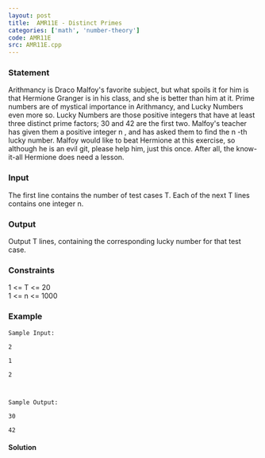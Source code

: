 ```yaml
---
layout: post
title:  AMR11E - Distinct Primes
categories: ['math', 'number-theory']
code: AMR11E
src: AMR11E.cpp
---
```


### **Statement**

Arithmancy is Draco Malfoy's favorite subject, but what spoils it for him is
that Hermione Granger is in his class, and she is better than him at it. Prime
numbers are of mystical importance in Arithmancy, and Lucky Numbers even more
so. Lucky Numbers are those positive integers that have at least three
distinct prime factors; 30 and 42 are the first two. Malfoy's teacher has
given them a positive integer n , and has asked them to find the n -th
lucky number. Malfoy would like to beat Hermione at this exercise, so although
he is an evil git, please help him, just this once. After all, the know-it-all
Hermione does need a lesson.

### Input

The first line contains the number of test cases T. Each of the next T
lines contains one integer n.

### Output

Output T lines, containing the corresponding lucky number for that test
case.

### Constraints

1  <= T <= 20  
1 <= n <= 1000

### Example

    
    
    Sample Input:
    2
    1
    2
    
    Sample Output:
    30
    42



#### **Solution**



